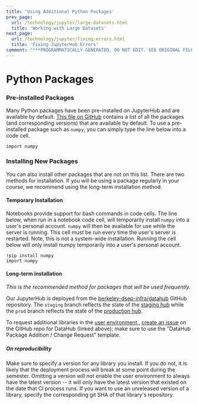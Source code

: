 ```yaml
---
title: 'Using Additional Python Packages'
prev_page:
  url: /technology/jupyter/large-datasets.html
  title: 'Working with Large Datasets'
next_page:
  url: /technology/jupyter/fixing-errors.html
  title: 'Fixing JupyterHub Errors'
comment: "***PROGRAMMATICALLY GENERATED, DO NOT EDIT. SEE ORIGINAL FILES IN /content***"
---
```

# Python Packages

### Pre-installed Packages

Many Python packages have been pre-installed on JupyterHub and are available by default. [This file on GitHub](https://github.com/berkeley-dsep-infra/datahub/blob/prod/user-image/requirements.txt) contains a list of all the packages \(and corresponding versions\) that are available by default. To use a pre-installed package such as `numpy`, you can simply type the line below into a code cell.

```
import numpy
```

### Installing New Packages

You can also install other packages that are not on this list. There are two methods for installation. If you will be using a package regularly in your course, we recommend using the long-term installation method.

#### Temporary Installation

Notebooks provide support for bash commands in code cells. The line below, when run in a notebook code cell, will temporarily install `numpy` into a user's personal account. `numpy` will then be available for use while the server is running. This cell must be run every time the user's server is restarted. Note, this is not a system-wide installation. Running the cell below will only install numpy temporarily into a user's personal account.

```
!pip install numpy
import numpy
```

#### **Long-term installation**

_This is the recommended method for packages that will be used frequently._

Our JupyterHub is deployed from the [berkeley-dsep-infra/datahub](https://github.com/berkeley-dsep-infra/datahub) GitHub repository. The `staging` branch reflects the state of the [staging hub](https://staging.datahub.berkeley.edu) while the `prod` branch reflects the state of the [production hub](https://datahub.berkeley.edu).

To request additional libraries in the [user environment,](https://github.com/berkeley-dsep-infra/datahub/tree/staging/deployments/datahub/image), [create an issue](https://help.github.com/en/articles/creating-an-issue) on the GitHub repo for DataHub (linked above); make sure to use the "DataHub Package Addition / Change Request" template.

<!-- 

Once this is complete and if there are no problems, you can request that someone review the PR before merging, or you can merge yourself if you are confident. This merge will trigger a continuous integration process on CircleCI that can be [observed live](https://circleci.com/gh/berkeley-dsep-infra/datahub/). This process upgrades the staging hub. Test your changes there when it is complete because we do not want unverified changes to linger in staging. For example if you updated a library, make sure that a new user server instance has the new version.

If staging fails, _never_ update production. Revert your change or call in help if necessary. If your change is successful, you will need to merge the change from staging branch to production. Create another PR, this time with the `base` set to prod and the `head` set to staging. This PR will trigger a similar continuous integration process. Test your change on production for good measure.

-->

##### On reproducibility

Make sure to specify a version for any library you install. If you do not, it is likely that the deployment process will break at some point during the semester. Omitting a version will not enable the user environment to always have the latest version -- it will only have the latest version that existed on the date that CI process runs. If you want to use an unreleased version of a library, specify the corresponding git SHA of that library's repository.



